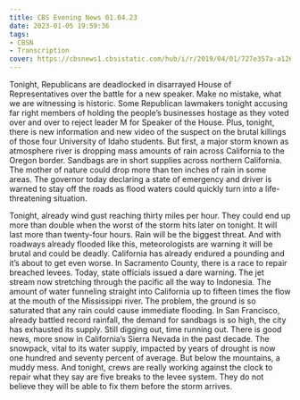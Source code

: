 ```yaml
---
title: CBS Evening News 01.04.23
date: 2023-01-05 19:59:36
tags:
- CBSN
- Transcription
cover: https://cbsnews1.cbsistatic.com/hub/i/r/2019/04/01/727e357a-a126-4138-a2c5-4d3222669d57/thumbnail/640x360/3ff2761028dc5c65cc4f07acd54bcd5c/cbsn2-logo-1920x1080.jpg
---
```

Tonight, Republicans are deadlocked in disarrayed House of Representatives over the battle for a new speaker. Make no mistake, what we are witnessing is historic. Some Republican lawmakers tonight accusing far right members of holding the people’s businesses hostage as they voted over and over to reject leader M for Speaker of the House. Plus, tonight, there is new information and new video of the suspect on the brutal killings of those four University of Idaho students. But first, a major storm known as atmosphere river is dropping mass amounts of rain across California to the Oregon border. Sandbags are in short supplies across northern California. The mother of nature could drop more than ten inches of rain in some areas. The governor today declaring a state of emergency and driver is warned to stay off the roads as flood waters could quickly turn into a life-threatening situation. 

Tonight, already wind gust reaching thirty miles per hour. They could end up more than double when the worst of the storm hits later on tonight. It will last more than twenty-four hours. Rain will be the biggest threat. And with roadways already flooded like this, meteorologists are warning it will be brutal and could be deadly. California has already endured a pounding and it’s about to get even worse. In Sacramento County, there is a race to repair breached levees. Today, state officials issued a dare warning. The jet stream now stretching through the pacific all the way to Indonesia. The amount of water funneling straight into California up to fifteen times the flow at the mouth of the Mississippi river. The problem, the ground is so saturated that any rain could cause immediate flooding. In San Francisco, already battled record rainfall, the demand for sandbags is so high, the city has exhausted its supply. Still digging out, time running out. There is good news, more snow in California’s Sierra Nevada in the past decade. The snowpack, vital to its water supply, impacted by years of drought is now one hundred and seventy percent of average. But below the mountains, a muddy mess. And tonight, crews are really working against the clock to repair what they say are five breaks to the levee system. They do not believe they will be able to fix them before the storm arrives. 
